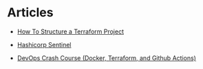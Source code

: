 # Articles

* [How To Structure a Terraform Project](https://www.digitalocean.com/community/tutorials/how-to-structure-a-terraform-project)

* [Hashicorp Sentinel](https://www.hashicorp.com/blog/announcing-hashicorp-sentinel-0-16)

* [DevOps Crash Course (Docker, Terraform, and Github Actions)](https://www.youtube.com/watch?v=OXE2a8dqIAI)
